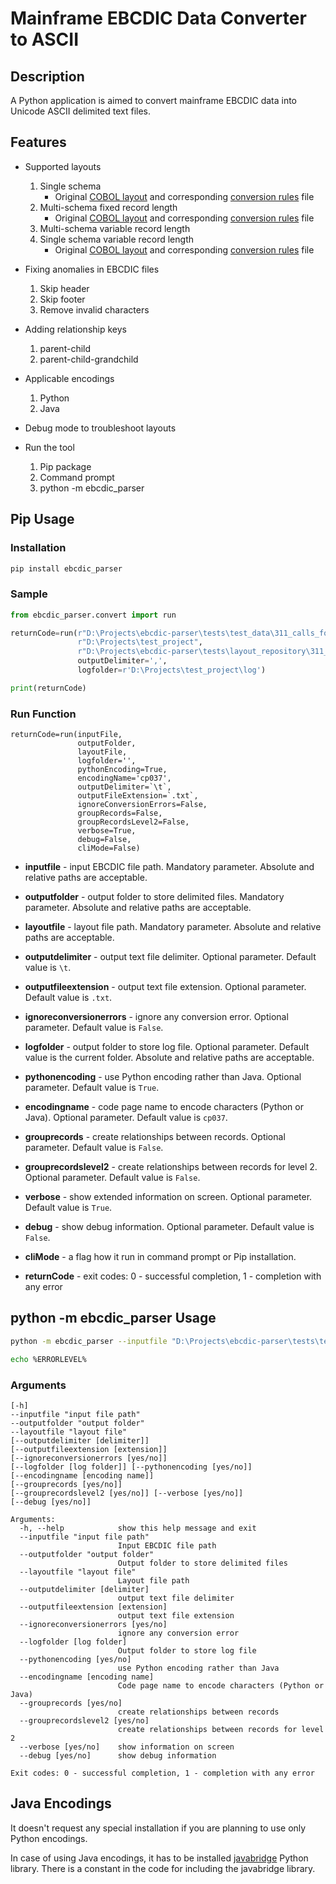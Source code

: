 # Mainframe EBCDIC Data Converter to ASCII

## Description
A Python application is aimed to convert mainframe EBCDIC data into Unicode ASCII delimited text files. 

## Features

* Supported layouts
    1. Single schema
       * Original [COBOL layout](https://github.com/larandvit/ebcdic-parser/blob/master/tests/test_data/pr_p1_p2_gas_disposition/oga0861.pdf) and corresponding [conversion rules](https://github.com/larandvit/ebcdic-parser/blob/master/tests/layout_repository/gsf102_rules.json) file
    2. Multi-schema fixed record length
       * Original [COBOL layout](https://github.com/larandvit/ebcdic-parser/blob/master/tests/test_data/ola013k/ola013k.pdf) and corresponding [conversion rules](https://github.com/larandvit/ebcdic-parser/blob/master/tests/layout_repository/ola013k_rules.json) file
    3. Multi-schema variable record length
    4. Single schema variable record length
       * Original [COBOL layout](https://github.com/larandvit/ebcdic-parser/blob/master/tests/test_data/service_segment_data/129.1DP.pdf) and corresponding [conversion rules](https://github.com/larandvit/ebcdic-parser/blob/master/tests/layout_repository/service_segment_data.json) file
 
* Fixing anomalies in EBCDIC files
    1. Skip header
    2. Skip footer
    3. Remove invalid characters
  
* Adding relationship keys
    1. parent-child
    2. parent-child-grandchild
     
* Applicable encodings
    1. Python
    2. Java
    
* Debug mode to troubleshoot layouts

* Run the tool
  1. Pip package 
  2. Command prompt
  3. python -m ebcdic_parser

## Pip Usage

### Installation

```bash
pip install ebcdic_parser
```

### Sample

```python
from ebcdic_parser.convert import run 

returnCode=run(r"D:\Projects\ebcdic-parser\tests\test_data\311_calls_for_service_requests_all_strings\311_calls_for_service_requests_sample.dat", 
               r"D:\Projects\test_project",
               r"D:\Projects\ebcdic-parser\tests\layout_repository\311_calls_for_service_requests_all_strings.json",
               outputDelimiter=',',
               logfolder=r'D:\Projects\test_project\log')

print(returnCode)
```

### Run Function

```
returnCode=run(inputFile, 
               outputFolder,
               layoutFile,
               logfolder='',
               pythonEncoding=True,
               encodingName='cp037',
               outputDelimiter=`\t`,
               outputFileExtension=`.txt`,
               ignoreConversionErrors=False,
               groupRecords=False,
               groupRecordsLevel2=False,
               verbose=True,
               debug=False,
               cliMode=False)
```


* **inputfile** - input EBCDIC file path. Mandatory parameter. Absolute and relative paths are acceptable.
* **outputfolder** - output folder to store delimited files. Mandatory parameter. Absolute and relative paths are acceptable.
* **layoutfile** - layout file path. Mandatory parameter. Absolute and relative paths are acceptable.
* **outputdelimiter** - output text file delimiter. Optional parameter. Default value is `\t`.
* **outputfileextension** - output text file extension. Optional parameter. Default value is `.txt`.
* **ignoreconversionerrors** - ignore any conversion error. Optional parameter. Default value is `False`.
* **logfolder** - output folder to store log file. Optional parameter. Default value is the current folder. Absolute and relative paths are acceptable.
* **pythonencoding** - use Python encoding rather than Java. Optional parameter. Default value is `True`.
* **encodingname** - code page name to encode characters (Python or Java). Optional parameter. Default value is `cp037`.
* **grouprecords** - create relationships between records. Optional parameter. Default value is `False`.
* **grouprecordslevel2** - create relationships between records for level 2. Optional parameter. Default value is `False`.
* **verbose** - show extended information on screen. Optional parameter. Default value is `True`.
* **debug** - show debug information. Optional parameter. Default value is `False`.
* **cliMode** - a flag how it run in command prompt or Pip installation.

* **returnCode** - exit codes: 0 - successful completion, 1 - completion with any error

## python -m ebcdic_parser Usage

```bash
python -m ebcdic_parser --inputfile "D:\Projects\ebcdic-parser\tests\test_data\311_calls_for_service_requests_all_strings\311_calls_for_service_requests_sample.dat" --outputfolder "D:\Projects\test_project" --layoutfile "D:\Projects\ebcdic-parser\tests\layout_repository\311_calls_for_service_requests_all_strings.json"  --outputdelimiter "," --logfolder "D:\Projects\test_project\log"

echo %ERRORLEVEL%
```

### Arguments
```
[-h] 
--inputfile "input file path" 
--outputfolder "output folder" 
--layoutfile "layout file"
[--outputdelimiter [delimiter]]
[--outputfileextension [extension]]
[--ignoreconversionerrors [yes/no]]
[--logfolder [log folder]] [--pythonencoding [yes/no]]
[--encodingname [encoding name]]
[--grouprecords [yes/no]]
[--grouprecordslevel2 [yes/no]] [--verbose [yes/no]]
[--debug [yes/no]]

Arguments:
  -h, --help            show this help message and exit
  --inputfile "input file path"
                        Input EBCDIC file path
  --outputfolder "output folder"
                        Output folder to store delimited files
  --layoutfile "layout file"
                        Layout file path
  --outputdelimiter [delimiter]
                        output text file delimiter
  --outputfileextension [extension]
                        output text file extension
  --ignoreconversionerrors [yes/no]
                        ignore any conversion error
  --logfolder [log folder]
                        Output folder to store log file
  --pythonencoding [yes/no]
                        use Python encoding rather than Java
  --encodingname [encoding name]
                        Code page name to encode characters (Python or Java)
  --grouprecords [yes/no]
                        create relationships between records
  --grouprecordslevel2 [yes/no]
                        create relationships between records for level 2
  --verbose [yes/no]    show information on screen
  --debug [yes/no]      show debug information

Exit codes: 0 - successful completion, 1 - completion with any error
```

## Java Encodings
It doesn't request any special installation if you are planning to use only Python encodings.

In case of using Java encodings, it has to be installed [javabridge](https://pypi.org/project/javabridge/) Python library. There is a constant in the code for including the javabridge library.